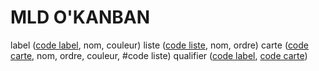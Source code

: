 # MLD O'KANBAN

label (<u>code label</u>, nom, couleur)
liste (<u>code liste</u>, nom, ordre)
carte (<u>code carte</u>, nom, ordre, couleur, #code liste)
qualifier (<u>code label</u>, <u>code carte</u>)